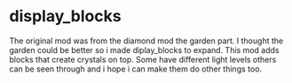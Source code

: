 display_blocks
==============
The original mod was from the diamond mod the garden part.
I thought the garden could be better so i made diplay_blocks to expand.
This mod adds blocks that create crystals on top. 
Some have different light levels others can be seen through and i hope i can make them do other things too.
